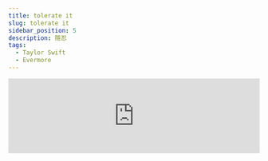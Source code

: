 ```yaml
---
title: tolerate it
slug: tolerate it
sidebar_position: 5
description: 隱忍
tags:
  - Taylor Swift
  - Evermore
---
```


<iframe
  width="100%"
  height={315}
  src="https://www.youtube.com/embed/ukxEKY_7MOc"
  title="YouTube video player"
  frameBorder={0}
  allow="accelerometer; autoplay; clipboard-write; encrypted-media; gyroscope; picture-in-picture; web-share"
  allowFullScreen="true"
/>
  

[Verse 1]  
I sit and watch you reading with your head low  
我坐在桌邊，看你低頭閱讀  
I wake and watch you breathing with your eyes closed  
我起床看著你依然閉眼睡得香甜  
I sit and watch you  
我坐著看你  
I notice everything you do or don't do  
我觀察你的一舉一動  
You're so much older and wiser, and I  
你如此聰明又年長許多，而我  
  
[Chorus 1]  
I wait by the door like I'm just a kid  
我坐在門邊像隻小狗等你回家  
Use my best colors for your portrait  
裝扮自己為了與你相稱  
Lay the table with the fancy shit  
用看起來高雅的假花裝飾桌子  
And watch you tolerate it  
看著你忍受這一切  
If it's all in my head, tell me now  
請你現在告訴我  
Tell me I've got it wrong somehow  
告訴我是不是做錯了甚麼  
I know my love should be celebrated  
我認為這場愛應該被好好對待  
But you tolerate it  
但你只是冷淡地對待它  
  
[Verse 2]  
I greet you with a battle hero's welcome  
我像個賢妻良母開門歡迎你回家  
I take your indiscretions all in good fun  
我忍受你說的一切不得體的玩笑話  
I sit and listеn, I polish plates until they gleam and glistеn  
我坐在桌邊聽，順便將一片片盤子擦得閃閃發亮  
You're so much older and wiser and I  
你如此聰明又年長許多，而我  
  
[Chorus 1]  
I wait by the door like I'm just a kid  
我坐在門邊像隻小狗等你回家  
Use my best colors for your portrait  
裝扮自己為了與你相稱  
Lay the table with the fancy shit  
用看起來高雅的假花裝飾桌子  
And watch you tolerate it  
看著你忍受這一切  
If it's all in my head, tell me now  
請你現在告訴我  
Tell me I've got it wrong somehow  
告訴我是不是做錯了甚麼  
I know my love should be celebrated  
我認為這場愛應該被好好對待  
But you tolerate it  
但你只是冷淡地對待它
  
[Bridge]  
While you were out building other worlds, where was I?  
當你離開打造新的城堡，我在何處?  
Where's that man who'd throw blankets over my barbed wire?  
那個願意在寒中送暖的男人去哪了?  
I made you my temple, my mural, my sky  
我讓你成為我的信仰，我的一切  
Now I'm begging for footnotes in the story of your life  
我跪下乞求，能成為你故事中的其中一行註解  
Drawing hearts in the byline  
或在簽名旁邊妝點幾顆愛心  
Always taking up too much space or time  
但你總推辭佔用太多時間或嚷嚷沒有給你空間  
You assume I'm fine, but what would you do if I  
你心裡假設我很好，但如果我  
  
[Chorus 2]  
Break free and leave us in ruins  
在戰爭的廢墟中掙脫束縛  
Took this dagger in me and removed it  
往自己身上一刀匕首，再拔出  
Gain the weight of you, then lose it  
讓你吸附在我的星球，然後再讓你失去重心  
Believe me, I could do it  
你信不信我能做到?  
If it's all in my head, tell me now  
請你現在告訴我  
Tell me I've got it wrong somehow  
告訴我是不是做錯了甚麼  
I know my love should be celebrated  
我認為這場愛應該被好好對待  
But you tolerate it  
但你只是冷淡地對待它  
  
[Outro]  
I sit and watch you  
我坐著望著你  

